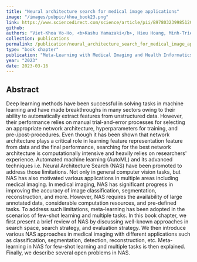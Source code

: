 ```yaml
---
title: "Neural architecture search for medical image applications"
image: "/images/pubpic/khoa_book23.png"
link: https://www.sciencedirect.com/science/article/pii/B9780323998512000296
github: 
authors: "Viet-Khoa Vo-Ho, <b>Kashu Yamazaki</b>, Hieu Hoang, Minh-Triet Tran, Ngan Le"
collection: publications
permalink: /publication/neural_architecture_search_for_medical_image_applications
type: "book chapter"
publication: "Meta-Learning with Medical Imaging and Health Informatics Applications"
year: "2023"
date: 2023-03-16
---
```


## Abstract
Deep learning methods have been successful in solving tasks in machine learning and have made breakthroughs in many sectors owing to their ability to automatically extract features from unstructured data. However, their performance relies on manual trial-and-error processes for selecting an appropriate network architecture, hyperparameters for training, and pre-/post-procedures. Even though it has been shown that network architecture plays a critical role in learning feature representation feature from data and the final performance, searching for the best network architecture is computationally intensive and heavily relies on researchers' experience. Automated machine learning (AutoML) and its advanced techniques i.e. Neural Architecture Search (NAS) have been promoted to address those limitations. Not only in general computer vision tasks, but NAS has also motivated various applications in multiple areas including medical imaging. In medical imaging, NAS has significant progress in improving the accuracy of image classification, segmentation, reconstruction, and more. However, NAS requires the availability of large annotated data, considerable computation resources, and pre-defined tasks. To address such limitations, meta-learning has been adopted in the scenarios of few-shot learning and multiple tasks. 
In this book chapter, we first present a brief review of NAS by discussing well-known approaches in search space, search strategy, and evaluation strategy. We then introduce various NAS approaches in medical imaging with different applications such as classification, segmentation, detection, reconstruction, etc. Meta-learning in NAS for few-shot learning and multiple tasks is then explained. Finally, we describe several open problems in NAS.
